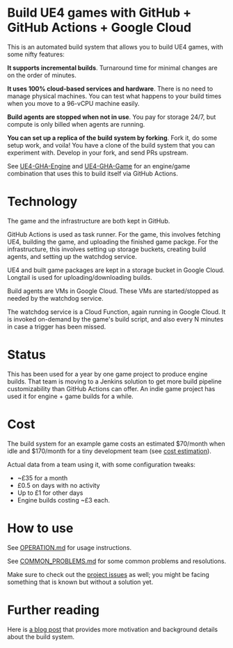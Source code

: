 # Build UE4 games with GitHub + GitHub Actions + Google Cloud

This is an automated build system that allows you to build UE4 games, with some nifty features:

**It supports incremental builds**. Turnaround time for minimal changes are on the order of minutes.

**It uses 100% cloud-based services and hardware**. There is no need to manage physical machines. You can test what happens to your build times when you move to a 96-vCPU machine easily.

**Build agents are stopped when not in use**. You pay for storage 24/7, but compute is only billed when agents are running.

**You can set up a replica of the build system by forking**. Fork it, do some setup work, and voila! You have a clone of the build system that you can experiment with. Develop in your fork, and send PRs upstream.

See [UE4-GHA-Engine](https://github.com/falldamagestudio/UE4-GHA-Engine) and [UE4-GHA-Game](https://github.com/falldamagestudio/UE4-GHA-Game) for an engine/game combination that uses this to build itself via GitHub Actions.

# Technology

The game and the infrastructure are both kept in GitHub.

GitHub Actions is used as task runner. For the game, this involves fetching UE4, building the game, and uploading the finished game packge. For the infrastructure, this involves setting up storage buckets, creating build agents, and setting up the watchdog service.

UE4 and built game packages are kept in a storage bucket in Google Cloud. Longtail is used for uploading/downloading builds.

Build agents are VMs in Google Cloud. These VMs are started/stopped as needed by the watchdog service.

The watchdog service is a Cloud Function, again running in Google Cloud. It is invoked on-demand by the game's build script, and also every N minutes in case a trigger has been missed.

# Status

This has been used for a year by one game project to produce engine builds. That team is moving to a Jenkins solution to get more build pipeline customizability than GitHub Actions can offer. An indie game project has used it for engine + game builds for a while.

# Cost

The build system for an example game costs an estimated $70/month when idle and $170/month for a tiny development team (see [cost estimation](https://docs.google.com/spreadsheets/d/1DrYU_NA2Wwc8I3487ggpIlFdwStyohGpDkj04EooBAs/edit?usp=sharing)).

Actual data from a team using it, with some configuration tweaks:
* ~£35 for a month
* £0.5 on days with no activity
* Up to £1 for other days
* Engine builds costing ~£3 each.

# How to use

See [OPERATION.md](OPERATION.md) for usage instructions.

See [COMMON_PROBLEMS.md](COMMON_PROBLEMS.md) for some common problems and resolutions.

Make sure to check out the [project issues](https://github.com/falldamagestudio/UE4-GHA-BuildSystem/issues) as well; you might be facing something that is known but without a solution yet.

# Further reading

Here is [a blog post](https://blog.falldamagestudio.com/posts/building-unreal-engine-with-github-actions/) that provides more motivation and background details about the build system.

